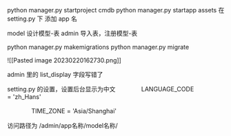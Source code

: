 python manager.py startproject cmdb 
python manager.py  startapp assets
在 setting.py 下 添加 app 名


model 设计模型-表
admin 导入表，注册模型-表

python manager.py makemigrations
python manager.py migrate


![[Pasted image 20230220162730.png]]

admin 里的 list_display 字段写错了

setting.py 的设置，设置后台显示为中文
　　　　LANGUAGE_CODE = 'zh_Hans'

　　　　TIME_ZONE = 'Asia/Shanghai'

访问路径为
/admin/app名称/model名称/